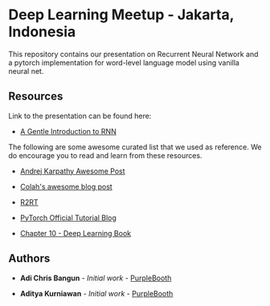 # Deep Learning Meetup - Jakarta, Indonesia

This repository contains our presentation on Recurrent Neural Network and a pytorch implementation for word-level language model using vanilla neural net. 

## Resources

Link to the presentation can be found here: 
- [A Gentle Introduction to RNN](https://docs.google.com/presentation/d/1vr6-KM5qiwRA55gsnmXLnNPV366izuqPsXWvQc1Rr6Y/edit#slide=id.p3)

The following are some awesome curated list that we used as reference. We do encourage you to read and learn from these resources.
- [Andrej Karpathy Awesome Post](http://karpathy.github.io/2015/05/21/rnn-effectiveness/)

- [Colah's awesome blog post](http://colah.github.io/posts/2015-08-Understanding-LSTMs/)

- [R2RT](https://r2rt.com/written-memories-understanding-deriving-and-extending-the-lstm.html#written-memories-the-intuition-behind-lstms)

- [PyTorch Official Tutorial Blog](http://pytorch.org/tutorials/)

- [Chapter 10 - Deep Learning Book](http://www.deeplearningbook.org/contents/rnn.html)


## Authors

* **Adi Chris Bangun** - *Initial work* - [PurpleBooth](https://github.com/chrisbangun)

* **Aditya Kurniawan** - *Initial work* - [PurpleBooth](https://github.com/akurniawanPurpleBooth)